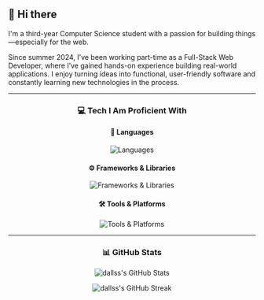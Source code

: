 ## 👋 Hi there

I'm a third-year Computer Science student with a passion for building things—especially for the web.

Since summer 2024, I’ve been working part-time as a Full-Stack Web Developer, where I’ve gained hands-on experience building real-world applications. I enjoy turning ideas into functional, user-friendly software and constantly learning new technologies in the process.

---

<div align="center">

### 💻 Tech I Am Proficient With

#### 🧠 Languages
<p>
  <img src="https://skillicons.dev/icons?i=c,cpp,python,javascript" alt="Languages" />
</p>

#### ⚙️ Frameworks & Libraries
<p>
  <img src="https://skillicons.dev/icons?i=django,vue,react,nextjs" alt="Frameworks & Libraries" />
</p>

#### 🛠️ Tools & Platforms
<p>
  <img src="https://skillicons.dev/icons?i=nodejs,tailwind,bootstrap,postgresql,sqlite,github,git,postman,typescript" alt="Tools & Platforms" />
</p>

---

### 📊 GitHub Stats

<p>
  <img src="https://github-readme-stats.vercel.app/api?username=dallss&theme=vue-dark&show_icons=true&hide_border=true&count_private=true" alt="dallss's GitHub Stats" />
</p>
<p>
  <img src="https://github-readme-streak-stats.herokuapp.com/?user=dallss&theme=vue-dark&hide_border=true" alt="dallss's GitHub Streak" />
</p>

</div>
